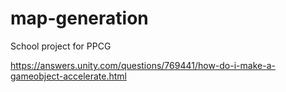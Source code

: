 # map-generation
School project for PPCG

https://answers.unity.com/questions/769441/how-do-i-make-a-gameobject-accelerate.html
